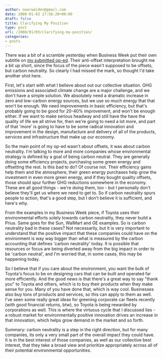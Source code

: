 ```yaml
---
author: nearwalden@gmail.com
date: 2008-01-03 17:58:20+00:00
draft: false
title: Clarifying My Position
type: post
url: /2008/01/03/clarifying-my-position/
categories:
- posts
---
```


There was a bit of a scramble yesterday when Business Week put their own subtitle on [my submitted op-ed](http://www.businessweek.com/technology/content/jan2008/tc2008011_569637.htm).  Their anti-offset interpretation brought me a bit up short, since the focus of the piece wasn't supposed to be offsets, but carbon neutrality.  So clearly I had missed the mark, so thought I'd take another shot here.





First, let's start with what I believe about out our collective situation. GHG emissions and associated climate change are a major challenge, and we don't have a simple solution.  We absolutely need a dramatic increase in zero and low-carbon energy sources, but we use so much energy that that won't be enough.  We need improvements in basic efficiency, but that's probably going to be good for 20-40% improvement, and won't be enough either.  If we want to make serious headway and still have the have the quality of life we all strive for, then we're going to need a lot more, and part of that 'more' is going to have to be some radical innovation and improvement in the design, manufacture and delivery of all of the products, services and infrastructure that make up our economy.  





So the main point of my op-ed wasn't about offsets, it was about carbon neutrality.  I'm talking to more and more companies whose environmental strategy is defined by a goal of being carbon neutral.  They are generally doing some efficiency projects, purchasing some green energy and offsetting the rest. Is this bad to do?  Of course not.  Their efficiency gains help them and the atmosphere, their green energy purchases help grow the investment in even more green energy, and if they bought quality offsets, those should spur further GHG reductions somewhere in the economy.  These are all good things - we're doing them, too - but I personally don't believe they'll get us where we need to get to.  So if carbon neutrality spurs people to action, that's a good step, but I don't believe it is sufficient, and here's why.  





From the examples in my Business Week piece, if Toyota uses their environmental efforts solely towards carbon neutrality, they never build a Prius.  Same goes for the Sun, WalMart and GE examples.  So is carbon neutrality bad in these cases?  Not necessarily, but it is very important to understand that the positive impact that these companies could have on the environment is way way bigger than what is measured by the carbon accounting that defines 'carbon neutrality' today.  It is possible that resources or focus are being diverted away from the big impact in order to be 'carbon neutral', and I'm worried that, in some cases, this may be happening today.





So I believe that if you care about the environment, you want the bulk of Toyota's focus to be on designing cars that can be built and operated far more efficiently.  And the good news is that there's a great way to say "thank you" to Toyota and others, which is to buy their products when they make sense for you.  Many of you have done that, which is way cool.  Businesses also buy tons of products and services, so this can apply to them as well.  I've seen some really great ideas for greening corporate car fleets recently (with good financial returns, btw), so Toyota is being rewarded by corporations as well. This is where the virtuous cycle that I discussed lies - a robust market for environmentally positive innovation drives an increase in that innovation, which helps grow demand in the market and so forth.  





Summary:  carbon neutrality is a step in the right direction, but for many companies, its only a very small part of the overall impact they could have.  It is in the best interest of those companies, as well as our collective best interest, that they take a broad view and prioritize appropriately across all of their potential environmental opportunities.



